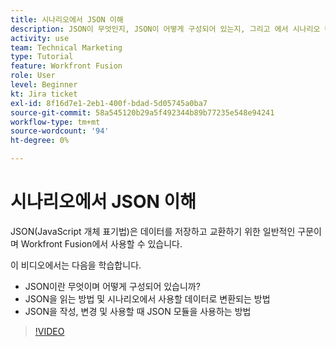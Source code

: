 ```yaml
---
title: 시나리오에서 JSON 이해
description: JSON이 무엇인지, JSON이 어떻게 구성되어 있는지, 그리고 에서 시나리오 내에서 사용할 데이터로 변환되는 방법을 알아봅니다 [!DNL Adobe Workfront Fusion].
activity: use
team: Technical Marketing
type: Tutorial
feature: Workfront Fusion
role: User
level: Beginner
kt: Jira ticket
exl-id: 8f16d7e1-2eb1-400f-bdad-5d05745a0ba7
source-git-commit: 58a545120b29a5f492344b89b77235e548e94241
workflow-type: tm+mt
source-wordcount: '94'
ht-degree: 0%

---
```


# 시나리오에서 JSON 이해

JSON(JavaScript 개체 표기법)은 데이터를 저장하고 교환하기 위한 일반적인 구문이며 Workfront Fusion에서 사용할 수 있습니다.

이 비디오에서는 다음을 학습합니다.

* JSON이란 무엇이며 어떻게 구성되어 있습니까?
* JSON을 읽는 방법 및 시나리오에서 사용할 데이터로 변환되는 방법
* JSON을 작성, 변경 및 사용할 때 JSON 모듈을 사용하는 방법

>[!VIDEO](https://video.tv.adobe.com/v/335300/?quality=12)
